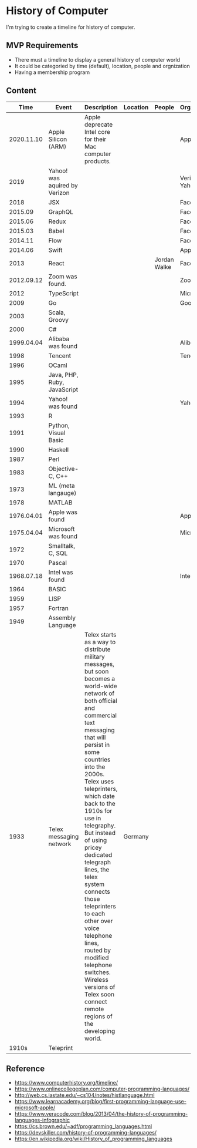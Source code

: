 # History of Computer
I'm trying to create a timeline for history of computer.

## MVP Requirements
- There must a timeline to display a general history of computer world
- It could be categoried by time (default), location, people and orgnization
- Having a membership program

## Content

| Time | Event | Description | Location | People | Organization |
| --- | --- | --- | --- | --- | --- |
| 2020.11.10 | Apple Silicon (ARM) | Apple deprecate Intel core for their Mac computer products. ||| Apple |
| 2019 | Yahoo! was aquired by Verizon | ||| Verizon, Yahoo! |
| 2018 | JSX |||| Facebook |
| 2015.09 | GraphQL |||| Facebook |
| 2015.06 | Redux |||| Facebook |
| 2015.03 | Babel |||| Facebook |
| 2014.11 | Flow |||| Facebook |
| 2014.06 | Swift | | | | Apple |
| 2013 | React ||| Jordan Walke | Facebook |
| 2012.09.12 | Zoom was found. | ||| Zoom |
| 2012 | TypeScript |||| Microsoft |
| 2009 | Go |||| Google |
| 2003 | Scala, Groovy |||||
| 2000 | C# |||||
| 1999.04.04 | Alibaba was found | ||| Alibaba |
| 1998 | Tencent |||| Tencent |
| 1996 | OCaml | | | | |
| 1995 | Java, PHP, Ruby, JavaScript |||||
| 1994 | Yahoo! was found | ||| Yahoo |
| 1993 | R |||||
| 1991 | Python, Visual Basic |||||
| 1990 | Haskell |||||
| 1987 | Perl |||||
| 1983 | Objective-C, C++ |||||
| 1973 | ML (meta langauge) | | | | |
| 1978 | MATLAB ||||||
| 1976.04.01 | Apple was found |||| Apple |
| 1975.04.04 | Microsoft was found | ||| Microsoft |
| 1972 | Smalltalk, C, SQL |||||
| 1970 | Pascal |||||
| 1968.07.18 | Intel was found | ||| Intel |
| 1964 | BASIC |||||
| 1959 | LISP |||||
| 1957 | Fortran |||||
| 1949 | Assembly Language |||||
| 1933 | Telex messaging network | Telex starts as a way to distribute military messages, but soon becomes a world-wide network of both official and commercial text messaging that will persist in some countries into the 2000s. Telex uses teleprinters, which date back to the 1910s for use in telegraphy. But instead of using pricey dedicated telegraph lines, the telex system connects those teleprinters to each other over voice telephone lines, routed by modified telephone switches. Wireless versions of Telex soon connect remote regions of the developing world. | Germany | | |
| 1910s | Teleprint | |||

## Reference
- https://www.computerhistory.org/timeline/
- https://www.onlinecollegeplan.com/computer-programming-languages/
- http://web.cs.iastate.edu/~cs104/notes/histlanguage.html
- https://www.learnacademy.org/blog/first-programming-language-use-microsoft-apple/
- https://www.veracode.com/blog/2013/04/the-history-of-programming-languages-infographic
- https://cs.brown.edu/~adf/programming_languages.html
- https://devskiller.com/history-of-programming-languages/
- https://en.wikipedia.org/wiki/History_of_programming_languages
